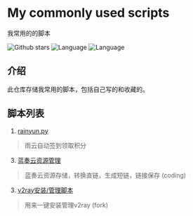 # My commonly used scripts 
我常用的的脚本

![Github stars](https://img.shields.io/github/stars/tianluanchen/scripts.svg)
![Language](https://img.shields.io/badge/lang-python-blue)
![Language](https://img.shields.io/badge/lang-shell-brightgreen)

## 介绍
此仓库存储我常用的脚本，包括自己写的和收藏的。
## 脚本列表
1. [rainyun.py](https://github.com/tianluanchen/scripts/blob/main/1/)
> 雨云自动签到领取积分
3. [蓝奏云资源管理 ](https://github.com/ayouth/scripts/tree/master/2)
> 蓝奏云资源存储，转换直链，生成短链，链接保存 (coding)
3. [v2ray安装/管理脚本 ](https://github.com/tianluanchen/scripts/tree/main/3)
> 用来一键安装管理v2ray (fork)